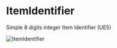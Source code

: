 # ItemIdentifier
Simple 8 digits integer Item Identifier (UE5)

![ItemIdentifier](https://user-images.githubusercontent.com/52162509/195357210-307fffc8-2814-4cc9-8d5f-5a1679936e4c.gif)
